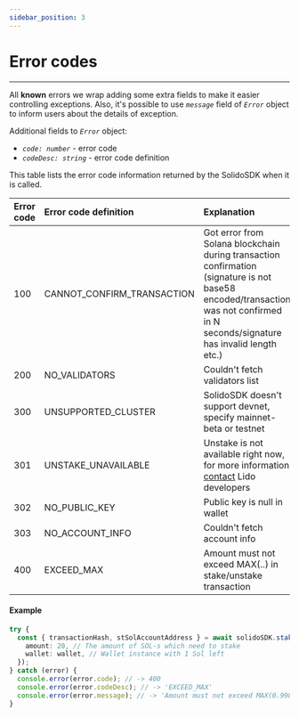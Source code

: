 ```yaml
---
sidebar_position: 3
---
```


# Error codes

---

All **known** errors we wrap adding some extra fields to make it easier controlling exceptions.
Also, it's possible to use *`message`* field of *`Error`* object to inform users about the details of exception.

Additional fields to *`Error`* object:
- *`code: number`* - error code
- *`codeDesc: string`* - error code definition

This table lists the error code information returned by the SolidoSDK when it is called.

| Error code | Error code definition      | Explanation                                                                                                                                                                     |
|:-----------|:---------------------------|:--------------------------------------------------------------------------------------------------------------------------------------------------------------------------------|
| 100        | CANNOT_CONFIRM_TRANSACTION | Got error from Solana blockchain during transaction confirmation (signature is not base58 encoded/transaction was not confirmed in N seconds/signature has invalid length etc.) |
| 200        | NO_VALIDATORS              | Couldn't fetch validators list                                                                                                                                                  |
| 300        | UNSUPPORTED_CLUSTER        | SolidoSDK doesn't support devnet, specify mainnet-beta or testnet                                                                                                               |
| 301        | UNSTAKE_UNAVAILABLE        | Unstake is not available right now, for more information [contact](https://discord.com/channels/761182643269795850/1008674036508790784) Lido developers                         |
| 302        | NO_PUBLIC_KEY              | Public key is null in wallet                                                                                                                                                    |
| 303        | NO_ACCOUNT_INFO            | Couldn't fetch account info                                                                                                                                                     |
| 400        | EXCEED_MAX                 | Amount must not exceed MAX(..) in stake/unstake transaction                                                                                                                     |

#### Example

```ts
try {
  const { transactionHash, stSolAccountAddress } = await solidoSDK.stake({
    amount: 20, // The amount of SOL-s which need to stake
    wallet: wallet, // Wallet instance with 1 Sol left
  });
} catch (error) {
  console.error(error.code); // -> 400
  console.error(error.codeDesc); // -> 'EXCEED_MAX'
  console.error(error.message); // -> 'Amount must not exceed MAX(0.9988)'
}
```

